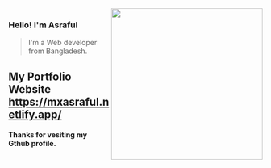 <img align="right" width="300px" src="https://mxasraful.netlify.app/static/media/Asrafuls_phopto.ee6e9357.png" />

### Hello! I'm Asraful

>I'm a Web developer from Bangladesh.

## My Portfolio Website https://mxasraful.netlify.app/

#### Thanks for vesiting my Gthub profile.
